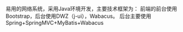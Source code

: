 易用的网络系统，采用Java环境开发，主要技术框架为：
前端的前台使用Bootstrap，后台使用DWZ（j-ui），Wabacus。
后台主要使用Spring+SpringMVC+MyBatis+Wabacus
